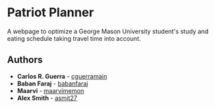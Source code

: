 # Patriot Planner
A webpage to optimize a George Mason University student's study and eating schedule taking travel time into account.

## Authors
* **Carlos R. Guerra** - [cguerramain](https://github.com/cguerramain)
* **Baban Faraj** - [babanfaraj](https://github.com/babanfaraj)
* **Maarvi** - [maarvimemon](https://github.com/maarvimemon)
* **Alex Smith** - [asmit27](https://github.com/asmit27)
